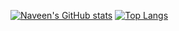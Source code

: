 [![Naveen's GitHub stats](https://github-readme-stats.vercel.app/api?username=NaveenTayyebi&bg_color=30,5151FF,E0E0FF)](https://github.com/NaveenTayyebi/github-readme-stats)
<span width="50px"></span>
[![Top Langs](https://github-readme-stats.vercel.app/api/top-langs/?username=NaveenTayyebi&langs_count=8)](https://github.com/NaveenTayyebi/github-readme-stats)
